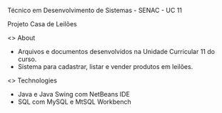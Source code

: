 Técnico em Desenvolvimento de Sistemas - SENAC - UC 11

Projeto Casa de Leilões

<> About 
- Arquivos e documentos desenvolvidos na Unidade Curricular 11 do curso.
- Sistema para cadastrar, listar e vender produtos em leilões.

<> Technologies
- Java e Java Swing com NetBeans IDE
- SQL com MySQL e MtSQL Workbench
